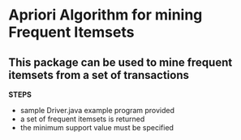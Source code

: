 Apriori Algorithm for mining Frequent Itemsets
============================

This package can be used to mine frequent itemsets from a set of transactions 
----------------------------


**STEPS**

- sample Driver.java example program provided
- a set of frequent itemsets is returned 
- the minimum support value must be specified

